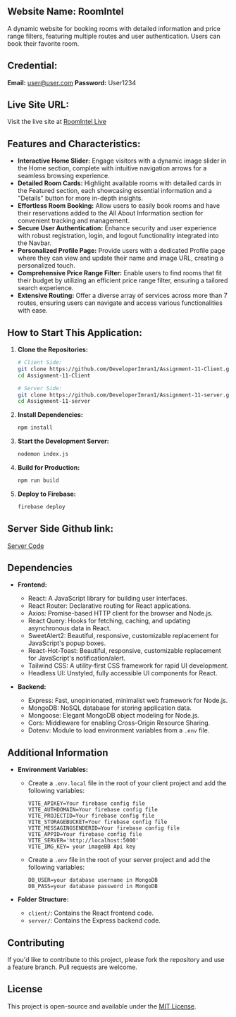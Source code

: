 ## Website Name: RoomIntel
A dynamic website for booking rooms with detailed information and price range filters, featuring multiple routes and user authentication. Users can book their favorite room.

## Credential:
**Email:** user@user.com
**Password:** User1234

## Live Site URL:
Visit the live site at [RoomIntel Live](https://room-intel.netlify.app/)

## Features and Characteristics:

- **Interactive Home Slider:** Engage visitors with a dynamic image slider in the Home section, complete with intuitive navigation arrows for a seamless browsing experience.
- **Detailed Room Cards:** Highlight available rooms with detailed cards in the Featured section, each showcasing essential information and a "Details" button for more in-depth insights.
- **Effortless Room Booking:** Allow users to easily book rooms and have their reservations added to the All About Information section for convenient tracking and management.
- **Secure User Authentication:** Enhance security and user experience with robust registration, login, and logout functionality integrated into the Navbar.
- **Personalized Profile Page:** Provide users with a dedicated Profile page where they can view and update their name and image URL, creating a personalized touch.
- **Comprehensive Price Range Filter:** Enable users to find rooms that fit their budget by utilizing an efficient price range filter, ensuring a tailored search experience.
- **Extensive Routing:** Offer a diverse array of services across more than 7 routes, ensuring users can navigate and access various functionalities with ease.

## How to Start This Application:
1. **Clone the Repositories:**
    ```sh
    # Client Side:
    git clone https://github.com/DeveloperImran1/Assignment-11-Client.git
    cd Assignment-11-Client
    ```
    ```sh
    # Server Side:
    git clone https://github.com/DeveloperImran1/Assignment-11-server.git
    cd Assignment-11-server
    ```
2. **Install Dependencies:**
    ```sh
    npm install
    ```
3. **Start the Development Server:**
    ```sh
    nodemon index.js
    ```
4. **Build for Production:**
    ```sh
    npm run build
    ```
5. **Deploy to Firebase:**
    ```sh
    firebase deploy
    ```

## Server Side Github link:

<a href="https://github.com/DeveloperImran1/Assignment-11-server">Server Code<a/>


## Dependencies

- **Frontend:**
  - React: A JavaScript library for building user interfaces.
  - React Router: Declarative routing for React applications.
  - Axios: Promise-based HTTP client for the browser and Node.js.
  - React Query: Hooks for fetching, caching, and updating asynchronous data in React.
  - SweetAlert2: Beautiful, responsive, customizable replacement for JavaScript's popup boxes.
  - React-Hot-Toast: Beautiful, responsive, customizable replacement for JavaScript's notification/alert.
  - Tailwind CSS: A utility-first CSS framework for rapid UI development.
  - Headless UI: Unstyled, fully accessible UI components for React.

- **Backend:**
  - Express: Fast, unopinionated, minimalist web framework for Node.js.
  - MongoDB: NoSQL database for storing application data.
  - Mongoose: Elegant MongoDB object modeling for Node.js.
  - Cors: Middleware for enabling Cross-Origin Resource Sharing.
  - Dotenv: Module to load environment variables from a `.env` file.

## Additional Information

- **Environment Variables:**
  - Create a `.env.local` file in the root of your client project and add the following variables:
    ```plaintext
    VITE_APIKEY=Your firebase config file
    VITE_AUTHDOMAIN=Your firebase config file
    VITE_PROJECTID=Your firebase config file
    VITE_STORAGEBUCKET=Your firebase config file
    VITE_MESSAGINGSENDERID=Your firebase config file
    VITE_APPID=Your firebase config file
    VITE_SERVER='http://localhost:5000'
    VITE_IMG_KEY= your imageBB Api key
    ```
  - Create a `.env` file in the root of your server project and add the following variables:
    ```plaintext
    DB_USER=your database username in MongoDB
    DB_PASS=your database password in MongoDB
    ```

- **Folder Structure:**
  - `client/`: Contains the React frontend code.
  - `server/`: Contains the Express backend code.

## Contributing

If you'd like to contribute to this project, please fork the repository and use a feature branch. Pull requests are welcome.

## License

This project is open-source and available under the [MIT License](LICENSE).
